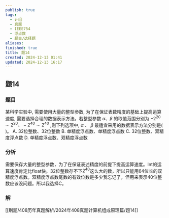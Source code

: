 ```yaml
---
publish: true
tags:
  - 计组
  - 真题
  - IEEE754
  - 浮点数
  - 题目/选择题
aliases: 
finished: true
title: 题14
created: 2024-12-13 01:41
updated: 2024-12-13 16:17
---
```

## 题14
### 题目
某科学实验中, 需要使用大量的整型参数, 为了在保证表数精度的基础上提高运算速度, 需要选择合理的数据表示方法。若整型参数 $\alpha \text{、}\beta$ 的取值范围分别为 $- {2}^{20} \sim  {2}^{20}\text{、} - {2}^{40} \sim  {2}^{40}$ ,则下列选项中, $\alpha$ 、 $\beta$ 最适宜采用的数据表示方法分别是( )。
A. 32位整数、32位整数
B. 单精度浮点数、单精度浮点数
C. 32位整数、双精度浮点数
D. 单精度浮点数、双精度浮点数
### 分析

需要保存大量的整型参数，为了在保证表述精度的前提下提高运算速度。Int的运算速度肯定比float快。32位整数存不下$2^{40}$这么大的数，所以只能用64位长的双精度浮点数。双精度浮点数尾数的有效位数是多少我忘记了，但用来表示40位整数应该没问题。所以我选择C。

### 解
[[刷题/408历年真题解析/2024年408真题计算机组成原理篇/题14]]